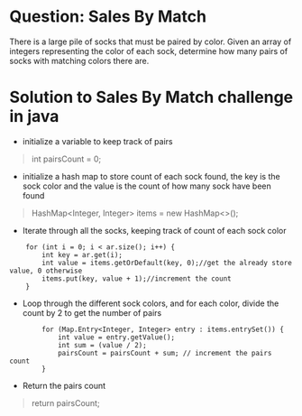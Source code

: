 # Question: Sales By Match
There is a large pile of socks that must be paired by color. Given an array of integers representing the color of each sock, determine how many pairs of socks with matching colors there are.
# Solution to Sales By Match challenge in java
- initialize a variable to keep track of pairs
>int pairsCount = 0;
- initialize a hash map to store count of each sock found, the key is the sock color and the value is the count of how many sock have been found
>HashMap<Integer, Integer> items = new HashMap<>();
- Iterate through all the socks, keeping track of count of each sock color        
```        
    for (int i = 0; i < ar.size(); i++) {
        int key = ar.get(i);
        int value = items.getOrDefault(key, 0);//get the already store value, 0 otherwise
        items.put(key, value + 1);//increment the count
    }
```
- Loop through the different sock colors, and for each color, divide the count by 2 to get the number of pairs
```
        for (Map.Entry<Integer, Integer> entry : items.entrySet()) {
            int value = entry.getValue();
            int sum = (value / 2);
            pairsCount = pairsCount + sum; // increment the pairs count
        }
```
- Return the pairs count
> return pairsCount;
